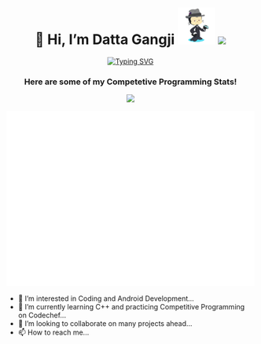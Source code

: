<h1 align = "center">👋 Hi, I’m Datta Gangji <img src="https://github.com/the-att-21/the-att-21/blob/main/octocat-1674066121381.png" width="75">
<img src = "https://user-images.githubusercontent.com/73097560/115834477-dbab4500-a447-11eb-908a-139a6edaec5c.gif"></h1>



<p align = "center"><a href="https://git.io/typing-svg"><img src="https://readme-typing-svg.demolab.com?font=Fira+Code&pause=1000&center=true&vCenter=true&width=435&lines=Competitive+Programmer%F0%9F%91%A9%F0%9F%8F%BB%E2%80%8D%F0%9F%92%BB;BackEnd+Enthusiast%F0%9F%A7%90" alt="Typing SVG" /></a></p>


<h3 align = "center"> Here are some of my Competetive Programming Stats! </h3>

<p align = "center">
<a href="https://leetcard.jacoblin.cool/the_att_21?theme=dark"><img src = "https://leetcard.jacoblin.cool/the_att_21?theme=dark"> </a>
</p>

<p align = "center">
<a href="https://raw.githubusercontent.com/the-att-21/cf-stats/main/output/light_card.svg#gh-dark-mode-only"><img src = "https://raw.githubusercontent.com/the-att-21/cf-stats/main/output/light_card.svg#gh-dark-mode-only"> </a>
</p>



- 👀 I’m interested in Coding and Android Development...
- 🌱 I’m currently learning C++ and practicing Competitive Programming on Codechef...
- 💞️ I’m looking to collaborate on many projects ahead...
- 📫 How to reach me...

<!---
the-att-21/the-att-21 is a ✨ special ✨ repository because its `README.md` (this file) appears on your GitHub profile.
You can click the Preview link to take a look at your changes.
--->
